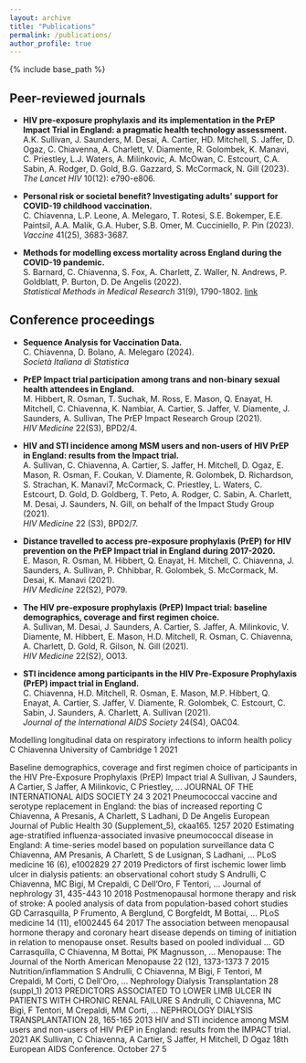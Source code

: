 ```yaml
---
layout: archive
title: "Publications"
permalink: /publications/
author_profile: true
---
```


{% include base_path %}

## Peer-reviewed journals

* **HIV pre-exposure prophylaxis and its implementation in the PrEP Impact Trial in England: a pragmatic health technology assessment.**   
A.K. Sullivan, J. Saunders, M. Desai, A. Cartier, HD. Mitchell, S. Jaffer, D. Ogaz, C. Chiavenna, A. Charlett, V. Diamente, R. Golombek, K. Manavi, C. Priestley, L.J. Waters, A. Milinkovic, A. McOwan, C. Estcourt, C.A. Sabin, A. Rodger, D. Gold, B.G. Gazzard, S. McCormack, N. Gill (2023).   
*The Lancet HIV* 10(12): e790-e806.

* **Personal risk or societal benefit? Investigating adults’ support for COVID-19 childhood vaccination.**   
C. Chiavenna, L.P. Leone, A. Melegaro, T. Rotesi, S.E. Bokemper, E.E. Paintsil, A.A. Malik, G.A. Huber, S.B. Omer, M. Cucciniello, P. Pin (2023).   
*Vaccine* 41(25), 3683-3687.

* **Methods for modelling excess mortality across England during the COVID-19 pandemic.**   
S. Barnard, C. Chiavenna, S. Fox, A. Charlett, Z. Waller, N. Andrews, P. Goldblatt, P. Burton, D. De Angelis (2022).   
*Statistical Methods in Medical Research* 31(9), 1790-1802. [link](https://journals.sagepub.com/doi/full/10.1177/09622802211046384)


## Conference proceedings

* **Sequence Analysis for Vaccination Data.**   
C. Chiavenna, D. Bolano, A. Melegaro (2024).   
*Società Italiana di Statistica*

* **PrEP Impact trial participation among trans and non-binary sexual health attendees in England.**   
M. Hibbert, R. Osman, T. Suchak, M. Ross, E. Mason, Q. Enayat, H. Mitchell, C. Chiavenna, K. Nambiar, A. Cartier, S. Jaffer, V. Diamente, J. Saunders, A. Sullivan, The PrEP Impact Research Group (2021).   
*HIV Medicine* 22(S3), BPD2/4.

* **HIV and STI incidence among MSM users and non-users of HIV PrEP in England: results from the Impact trial.**   
A. Sullivan, C. Chiavenna, A. Cartier, S. Jaffer, H. Mitchell, D. Ogaz, E. Mason, R. Osman, F. Coukan, V. Diamente, R. Golombek, D. Richardson, S. Strachan, K. Manavi7, McCormack, C. Priestley, L. Waters, C. Estcourt, D. Gold, D. Goldberg, T. Peto, A. Rodger, C. Sabin, A. Charlett, M. Desai, J. Saunders, N. Gill, on behalf of the Impact Study Group (2021).   
*HIV Medicine* 22 (S3), BPD2/7.

* **Distance travelled to access pre-exposure prophylaxis (PrEP) for HIV prevention on the PrEP Impact trial in England during 2017-2020.**   
E. Mason, R. Osman, M. Hibbert, Q. Enayat, H. Mitchell, C. Chiavenna, J. Saunders, A. Sullivan, P. Chhibbar, R. Golombek, S. McCormack, M. Desai, K. Manavi (2021).   
*HIV Medicine* 22(S2), P079.

* **The HIV pre-exposure prophylaxis (PrEP) Impact trial: baseline demographics, coverage and first regimen choice.**   
A. Sullivan, M. Desai, J. Saunders, A. Cartier, S. Jaffer, A. Milinkovic, V. Diamente, M. Hibbert, E. Mason, H.D. Mitchell, R. Osman, C. Chiavenna, A. Charlett, D. Gold, R. Gilson, N. Gill (2021).   
*HIV Medicine* 22(S2), O013.

* **STI incidence among participants in the HIV Pre-Exposure Prophylaxis (PrEP) impact trial in England.**   
C. Chiavenna, H.D. Mitchell, R. Osman, E. Mason, M.P. Hibbert, Q. Enayat, A. Cartier, S. Jaffer, V. Diamente, R. Golombek, C. Estcourt, C. Sabin, J. Saunders, A. Charlett, A. Sullivan (2021).   
*Journal of the International AIDS Society* 24(S4), OAC04.



Modelling longitudinal data on respiratory infections to inform health policy
C Chiavenna
University of Cambridge
1	2021

Baseline demographics, coverage and first regimen choice of participants in the HIV Pre-Exposure Prophylaxis (PrEP) Impact trial
A Sullivan, J Saunders, A Cartier, S Jaffer, A Milinkovic, C Priestley, ...
JOURNAL OF THE INTERNATIONAL AIDS SOCIETY 24
3	2021
Pneumococcal vaccine and serotype replacement in England: the bias of increased reporting
C Chiavenna, A Presanis, A Charlett, S Ladhani, D De Angelis
European Journal of Public Health 30 (Supplement_5), ckaa165. 1257
2020
Estimating age-stratified influenza-associated invasive pneumococcal disease in England: A time-series model based on population surveillance data
C Chiavenna, AM Presanis, A Charlett, S de Lusignan, S Ladhani, ...
PLoS medicine 16 (6), e1002829
27	2019
Predictors of first ischemic lower limb ulcer in dialysis patients: an observational cohort study
S Andrulli, C Chiavenna, MC Bigi, M Crepaldi, C Dell’Oro, F Tentori, ...
Journal of nephrology 31, 435-443
10	2018
Postmenopausal hormone therapy and risk of stroke: A pooled analysis of data from population-based cohort studies
GD Carrasquilla, P Frumento, A Berglund, C Borgfeldt, M Bottai, ...
PLoS medicine 14 (11), e1002445
64	2017
The association between menopausal hormone therapy and coronary heart disease depends on timing of initiation in relation to menopause onset. Results based on pooled individual …
GD Carrasquilla, C Chiavenna, M Bottai, PK Magnusson, ...
Menopause: The Journal of the North American Menopause 22 (12), 1373-1373
7	2015
Nutrition/inflammation
S Andrulli, C Chiavenna, M Bigi, F Tentori, M Crepaldi, M Corti, C Dell'Oro, ...
Nephrology Dialysis Transplantation 28 (suppl_1)
2013
PREDICTORS ASSOCIATED TO LOWER LIMB ULCER IN PATIENTS WITH CHRONIC RENAL FAILURE
S Andrulli, C Chiavenna, MC Bigi, F Tentori, M Crepaldi, MM Corti, ...
NEPHROLOGY DIALYSIS TRANSPLANTATION 28, 165-165
2013
HIV and STI incidence among MSM users and non-users of HIV PrEP in England: results from the IMPACT trial. 2021
AK Sullivan, C Chiavenna, A Cartier, S Jaffer, H Mitchell, D Ogaz
18th European AIDS Conference. October 27
5	
